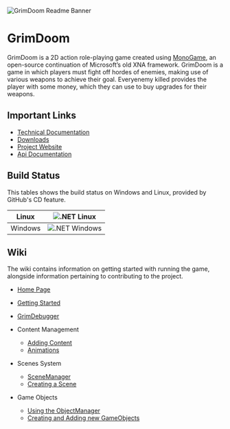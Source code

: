 ![GrimDoom Readme Banner](https://user-images.githubusercontent.com/20684751/116133203-58e3ed80-a6c6-11eb-84d1-cfe48728ed40.png)

# GrimDoom

GrimDoom is a 2D action role-playing game created using [MonoGame](https://www.monogame.net/), an open-source continuation of Microsoft’s old XNA framework. GrimDoom is a game in which players must fight off hordes of enemies, making use of various weapons to achieve their goal. Everyenemy killed provides the player with some money, which they can use to buy upgrades for their weapons.

## Important Links
- [Technical Documentation](https://cseegit.essex.ac.uk/ce301_2020/ce301_smith_callum-james/-/wikis/home)
- [Downloads](https://github.com/sudo-make/Capstone-Project/releases)
- [Project Website](https://sudo-make.github.io/Capstone-Project/index.html)
- [Api Documentation](https://sudo-make.github.io/Capstone-Project/api/index.html)

## Build Status

This tables shows the build status on Windows and Linux, provided by GitHub's CD feature.

| Linux | ![.NET Linux](https://github.com/sudo-make/Capstone-Project/workflows/.NET/badge.svg) |
| ---- | ---- |
| Windows | ![.NET Windows](https://github.com/sudo-make/Capstone-Project/workflows/.NET%20Windows%20Latest/badge.svg) |

## Wiki

The wiki contains information on getting started with running the game, alongside information pertaining to contributing to the project.

- [Home Page](https://cseegit.essex.ac.uk/ce301_2020/ce301_smith_callum-james/-/wikis/Home)
- [Getting Started](https://cseegit.essex.ac.uk/ce301_2020/ce301_smith_callum-james/-/wikis/Getting-Started)
- [GrimDebugger](https://cseegit.essex.ac.uk/ce301_2020/ce301_smith_callum-james/-/wikis/GrimDebugger)

- Content Management
  - [Adding Content](https://cseegit.essex.ac.uk/ce301_2020/ce301_smith_callum-james/-/wikis/Adding-Content)
  - [Animations](https://cseegit.essex.ac.uk/ce301_2020/ce301_smith_callum-james/-/wikis/Animations)

- Scenes System
  - [SceneManager](https://cseegit.essex.ac.uk/ce301_2020/ce301_smith_callum-james/-/wikis/SceneManager)
  - [Creating a Scene](https://cseegit.essex.ac.uk/ce301_2020/ce301_smith_callum-james/-/wikis/Creating-a-Scene)

- Game Objects
  - [Using the ObjectManager](https://cseegit.essex.ac.uk/ce301_2020/ce301_smith_callum-james/-/wikis/Using-the-ObjectManager)
  - [Creating and Adding new GameObjects](https://cseegit.essex.ac.uk/ce301_2020/ce301_smith_callum-james/-/wikis/Adding-GameObjects)
